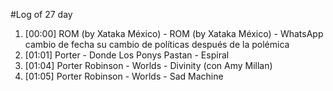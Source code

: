 #Log of 27 day

1. [00:00] ROM (by Xataka México) - ROM (by Xataka México) - WhatsApp cambio de fecha su cambio de políticas después de la polémica
1. [01:01] Porter - Donde Los Ponys Pastan - Espiral
1. [01:04] Porter Robinson - Worlds - Divinity (con Amy Millan)
1. [01:05] Porter Robinson - Worlds - Sad Machine
